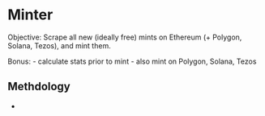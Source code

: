 # Minter

Objective: Scrape all new (ideally free) mints on Ethereum (+ Polygon, Solana, Tezos), and mint them.

Bonus:
    - calculate stats prior to mint
    - also mint on Polygon, Solana, Tezos


## Methdology

- 